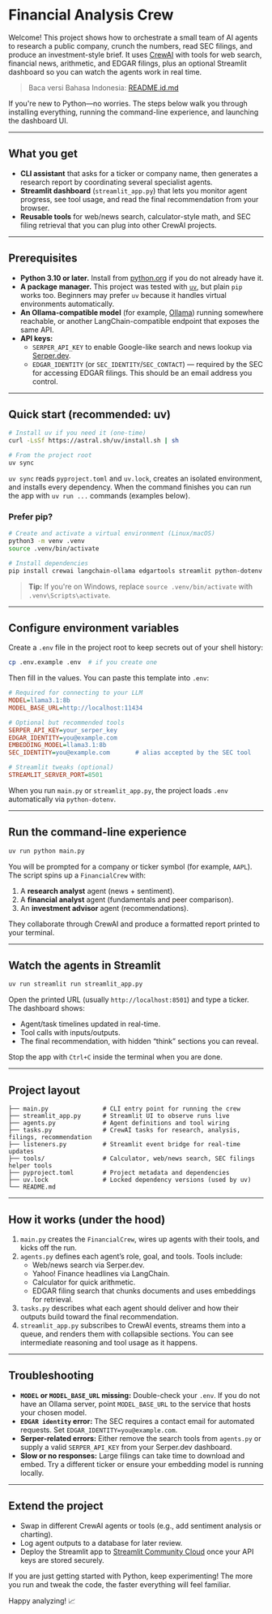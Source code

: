 
 # Financial Analysis Crew

Welcome! This project shows how to orchestrate a small team of AI agents to research a public company, crunch the numbers, read SEC filings, and produce an investment-style brief. It uses [CrewAI](https://github.com/joaomdmoura/crewai) with tools for web search, financial news, arithmetic, and EDGAR filings, plus an optional Streamlit dashboard so you can watch the agents work in real time.

> Baca versi Bahasa Indonesia: [README.id.md](./README.id.md)

If you're new to Python—no worries. The steps below walk you through installing everything, running the command-line experience, and launching the dashboard UI.

---

## What you get

- **CLI assistant** that asks for a ticker or company name, then generates a research report by coordinating several specialist agents.
- **Streamlit dashboard** (`streamlit_app.py`) that lets you monitor agent progress, see tool usage, and read the final recommendation from your browser.
- **Reusable tools** for web/news search, calculator-style math, and SEC filing retrieval that you can plug into other CrewAI projects.

---

## Prerequisites

- **Python 3.10 or later.** Install from [python.org](https://www.python.org/downloads/) if you do not already have it.
- **A package manager.** This project was tested with [`uv`](https://docs.astral.sh/uv/), but plain `pip` works too. Beginners may prefer `uv` because it handles virtual environments automatically.
- **An Ollama-compatible model** (for example, [Ollama](https://ollama.com/)) running somewhere reachable, or another LangChain-compatible endpoint that exposes the same API.
- **API keys:**
	- `SERPER_API_KEY` to enable Google-like search and news lookup via [Serper.dev](https://serper.dev/).
	- `EDGAR_IDENTITY` (or `SEC_IDENTITY`/`SEC_CONTACT`) — required by the SEC for accessing EDGAR filings. This should be an email address you control.


---

## Quick start (recommended: uv)

```bash
# Install uv if you need it (one-time)
curl -LsSf https://astral.sh/uv/install.sh | sh

# From the project root
uv sync
```

`uv sync` reads `pyproject.toml` and `uv.lock`, creates an isolated environment, and installs every dependency. When the command finishes you can run the app with `uv run ...` commands (examples below).

### Prefer pip?

```bash
# Create and activate a virtual environment (Linux/macOS)
python3 -m venv .venv
source .venv/bin/activate

# Install dependencies
pip install crewai langchain-ollama edgartools streamlit python-dotenv requests
```

> **Tip:** If you're on Windows, replace `source .venv/bin/activate` with `.venv\Scripts\activate`.

---

## Configure environment variables

Create a `.env` file in the project root to keep secrets out of your shell history:

```bash
cp .env.example .env  # if you create one
```

Then fill in the values. You can paste this template into `.env`:

```ini
# Required for connecting to your LLM
MODEL=llama3.1:8b
MODEL_BASE_URL=http://localhost:11434

# Optional but recommended tools
SERPER_API_KEY=your_serper_key
EDGAR_IDENTITY=you@example.com
EMBEDDING_MODEL=llama3.1:8b
SEC_IDENTITY=you@example.com       # alias accepted by the SEC tool

# Streamlit tweaks (optional)
STREAMLIT_SERVER_PORT=8501
```

When you run `main.py` or `streamlit_app.py`, the project loads `.env` automatically via `python-dotenv`.

---

## Run the command-line experience

```bash
uv run python main.py
```

You will be prompted for a company or ticker symbol (for example, `AAPL`). The script spins up a `FinancialCrew` with:

1. A **research analyst** agent (news + sentiment).
2. A **financial analyst** agent (fundamentals and peer comparison).
3. An **investment advisor** agent (recommendations).

They collaborate through CrewAI and produce a formatted report printed to your terminal.

---

## Watch the agents in Streamlit

```bash
uv run streamlit run streamlit_app.py
```

Open the printed URL (usually `http://localhost:8501`) and type a ticker. The dashboard shows:

- Agent/task timelines updated in real-time.
- Tool calls with inputs/outputs.
- The final recommendation, with hidden “think” sections you can reveal.

Stop the app with `Ctrl+C` inside the terminal when you are done.

---

## Project layout

```
├── main.py               # CLI entry point for running the crew
├── streamlit_app.py      # Streamlit UI to observe runs live
├── agents.py             # Agent definitions and tool wiring
├── tasks.py              # CrewAI tasks for research, analysis, filings, recommendation
├── listeners.py          # Streamlit event bridge for real-time updates
├── tools/                # Calculator, web/news search, SEC filings helper tools
├── pyproject.toml        # Project metadata and dependencies
├── uv.lock               # Locked dependency versions (used by uv)
└── README.md
```

---

## How it works (under the hood)

1. `main.py` creates the `FinancialCrew`, wires up agents with their tools, and kicks off the run.
2. `agents.py` defines each agent’s role, goal, and tools. Tools include:
	 - Web/news search via Serper.dev.
	 - Yahoo! Finance headlines via LangChain.
	 - Calculator for quick arithmetic.
	 - EDGAR filing search that chunks documents and uses embeddings for retrieval.
3. `tasks.py` describes what each agent should deliver and how their outputs build toward the final recommendation.
4. `streamlit_app.py` subscribes to CrewAI events, streams them into a queue, and renders them with collapsible sections. You can see intermediate reasoning and tool usage as it happens.

---

## Troubleshooting

- **`MODEL` or `MODEL_BASE_URL` missing:** Double-check your `.env`. If you do not have an Ollama server, point `MODEL_BASE_URL` to the service that hosts your chosen model.
- **`EDGAR identity` error:** The SEC requires a contact email for automated requests. Set `EDGAR_IDENTITY=you@example.com`.
- **Serper-related errors:** Either remove the search tools from `agents.py` or supply a valid `SERPER_API_KEY` from your Serper.dev dashboard.
- **Slow or no responses:** Large filings can take time to download and embed. Try a different ticker or ensure your embedding model is running locally.

---

## Extend the project

- Swap in different CrewAI agents or tools (e.g., add sentiment analysis or charting).
- Log agent outputs to a database for later review.
- Deploy the Streamlit app to [Streamlit Community Cloud](https://streamlit.io/cloud) once your API keys are stored securely.

If you are just getting started with Python, keep experimenting! The more you run and tweak the code, the faster everything will feel familiar.

Happy analyzing! 📈

